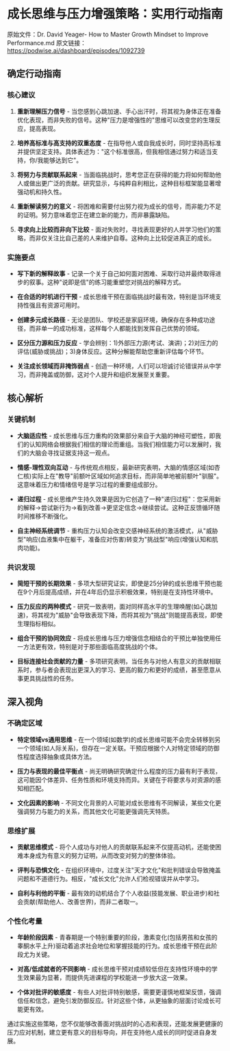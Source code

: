 # 成长思维与压力增强策略：实用行动指南

原始文件：Dr. David Yeager- How to Master Growth Mindset to Improve Performance.md
原文链接：https://podwise.ai/dashboard/episodes/1092739

## 确定行动指南

### 核心建议
1. **重新理解压力信号** - 当您感到心跳加速、手心出汗时，将其视为身体正在准备优化表现，而非失败的信号。这种"压力是增强性的"思维可以改变您的生理反应，提高表现。

2. **培养高标准与高支持的双重态度** - 在指导他人或自我成长时，同时坚持高标准并提供坚定支持。具体表述为："这个标准很高，但我相信通过努力和适当支持，你/我能够达到它"。

3. **将努力与贡献联系起来** - 当面临挑战时，思考您正在获得的能力将如何帮助他人或做出更广泛的贡献。研究显示，与纯粹自利相比，这种目标框架能显著增强动机和持久性。

4. **重新解读努力的意义** - 将困难和需要付出努力视为成长的信号，而非能力不足的证明。努力意味着您正在建立新的能力，而非暴露缺陷。

5. **寻求向上比较而非向下比较** - 面对失败时，寻找表现更好的人并学习他们的策略，而非仅关注比自己差的人来维护自尊。这种向上比较促进真正的成长。

### 实施要点
- **写下新的解释故事** - 记录一个关于自己如何面对困难、采取行动并最终取得进步的叙事。这种"说即是信"的练习能重塑您对挑战的解释方式。

- **在合适的时机进行干预** - 成长思维干预在面临挑战时最有效，特别是当环境支持性强且有资源可用时。

- **创建多元成长路径** - 无论是团队、学校还是家庭环境，确保存在多种成功途径，而非单一的成功标准，这样每个人都能找到发挥自己优势的领域。

- **区分压力源和压力反应** - 学会辨别：1)外部压力源(考试、演讲)；2)对压力的评估(威胁或挑战)；3)身体反应。这种分解能帮助您重新评估每个环节。

- **关注成长领域而非掩饰弱点** - 创造一种环境，人们可以坦诚讨论错误并从中学习，而非掩盖或防御，这对个人提升和组织发展至关重要。

## 核心解析

### 关键机制
- **大脑适应性** - 成长思维与压力重构的效果部分来自于大脑的神经可塑性，即我们的认知网络会根据我们相信的理论而重组。当我们相信能力可以发展时，我们的大脑会寻找证据支持这一观点。

- **情感-理性双向互动** - 与传统观点相反，最新研究表明，大脑的情感区域(如杏仁核)实际上在"教导"前额叶区域如何追求目标，而非简单地被前额叶"驯服"。这意味着压力和情绪信号是学习过程的重要组成部分。

- **递归过程** - 成长思维产生持久效果是因为它创造了一种"递归过程"：您采用新的解释→尝试新行为→看到改善→更坚定信念→继续尝试。这种正反馈循环随时间推移不断强化。

- **自主神经系统调节** - 重构压力认知会改变交感神经系统的激活模式，从"威胁型"响应(血液集中在躯干，准备应对伤害)转变为"挑战型"响应(增强认知和肌肉功能)。

### 共识发现
- **简短干预的长期效果** - 多项大型研究证实，即使是25分钟的成长思维干预也能在9个月后提高成绩，并在4年后仍显示积极效果，特别是在支持性环境中。

- **压力反应的两种模式** - 研究一致表明，面对同样高水平的生理唤醒(如心跳加速)，将其视为"威胁"会导致表现下降，而将其视为"挑战"则能提高表现，即使生理指标相似。

- **组合干预的协同效应** - 将成长思维与压力增强信念相结合的干预比单独使用任一方法更有效，特别是对于那些面临高度挑战的个体。

- **目标连接社会贡献的力量** - 多项研究表明，当任务与对他人有意义的贡献相联系时，参与者会表现出更深入的学习、更高的毅力和更好的成绩，甚至愿意从事更具挑战性的任务。

## 深入视角

### 不确定区域
- **特定领域vs通用思维** - 在一个领域(如数学)的成长思维可能不会完全转移到另一个领域(如人际关系)，但存在一定关联。干预应根据个人对特定领域的防御性程度选择抽象或具体方法。

- **压力与表现的最佳平衡点** - 尚无明确研究确定什么程度的压力最有利于表现，这可能因个体差异、任务性质和环境支持而异。关键在于将要求与对资源的感知相匹配。

- **文化因素的影响** - 不同文化背景的人可能对成长思维有不同解读，某些文化更强调努力与能力的关系，而其他文化可能更强调先天特质。

### 思维扩展
- **贡献思维模式** - 将个人成功与对他人的贡献联系起来不仅提高动机，还能使困难本身成为有意义的努力证明，从而改变对努力的整体体验。

- **评判与恐惧文化** - 在组织环境中，过度关注"天才文化"和批判错误会导致掩盖问题和不道德行为。相反，"成长文化"允许人们检视错误并从中学习。

- **自利与利他的平衡** - 最有效的动机结合了个人收益(技能发展、职业进步)和社会贡献(帮助他人、改善世界)，而非二者取一。

### 个性化考量
- **年龄阶段因素** - 青春期是一个特别重要的阶段，激素变化(包括男孩和女孩的睾酮水平上升)驱动着追求社会地位和掌握技能的行为。成长思维干预在此阶段尤为关键。

- **对高/低成就者的不同影响** - 成长思维干预对成绩较低但在支持性环境中的学生效果最为显著，而提供先进课程的学校能进一步放大这一效果。

- **个体对批评的敏感度** - 有些人对批评特别敏感，需要更谨慎地框架反馈，强调信任和信念，避免引发防御反应。针对这些个体，从更抽象的层面讨论成长可能更有效。

通过实施这些策略，您不仅能够改善面对挑战时的心态和表现，还能发展更健康的压力应对机制，建立更有意义的目标导向，并在支持他人成长的同时促进自身发展。
